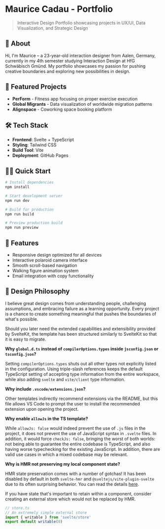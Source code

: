 # Maurice Cadau - Portfolio

> Interactive Design Portfolio showcasing projects in UX/UI, Data Visualization, and Strategic Design

## 🎯 About

Hi, I'm Maurice – a 23-year-old interaction designer from Aalen, Germany, currently in my 4th semester studying Interaction Design at HfG Schwäbisch Gmünd. My portfolio showcases my passion for pushing creative boundaries and exploring new possibilities in design.

## 🚀 Featured Projects

- **PerForm** - Fitness app focusing on proper exercise execution
- **Global Migrants** - Data visualization of worldwide migration patterns
- **Alignspace** - Coworking space booking platform

## 🛠 Tech Stack

- **Frontend**: Svelte + TypeScript
- **Styling**: Tailwind CSS
- **Build Tool**: Vite
- **Deployment**: GitHub Pages

## 🏃‍♂️ Quick Start

```bash
# Install dependencies
npm install

# Start development server
npm run dev

# Build for production
npm run build

# Preview production build
npm run preview
```

## 📱 Features

- Responsive design optimized for all devices
- Interactive polaroid camera interface
- Smooth scroll-based navigation
- Walking figure animation system
- Email integration with copy functionality

## 🎨 Design Philosophy

I believe great design comes from understanding people, challenging assumptions, and embracing failure as a learning opportunity. Every project is a chance to create something meaningful that pushes the boundaries of what's possible.

Should you later need the extended capabilities and extensibility provided by SvelteKit, the template has been structured similarly to SvelteKit so that it is easy to migrate.

**Why `global.d.ts` instead of `compilerOptions.types` inside `jsconfig.json` or `tsconfig.json`?**

Setting `compilerOptions.types` shuts out all other types not explicitly listed in the configuration. Using triple-slash references keeps the default TypeScript setting of accepting type information from the entire workspace, while also adding `svelte` and `vite/client` type information.

**Why include `.vscode/extensions.json`?**

Other templates indirectly recommend extensions via the README, but this file allows VS Code to prompt the user to install the recommended extension upon opening the project.

**Why enable `allowJs` in the TS template?**

While `allowJs: false` would indeed prevent the use of `.js` files in the project, it does not prevent the use of JavaScript syntax in `.svelte` files. In addition, it would force `checkJs: false`, bringing the worst of both worlds: not being able to guarantee the entire codebase is TypeScript, and also having worse typechecking for the existing JavaScript. In addition, there are valid use cases in which a mixed codebase may be relevant.

**Why is HMR not preserving my local component state?**

HMR state preservation comes with a number of gotchas! It has been disabled by default in both `svelte-hmr` and `@sveltejs/vite-plugin-svelte` due to its often surprising behavior. You can read the details [here](https://github.com/rixo/svelte-hmr#svelte-hmr).

If you have state that's important to retain within a component, consider creating an external store which would not be replaced by HMR.

```ts
// store.ts
// An extremely simple external store
import { writable } from 'svelte/store'
export default writable(0)
```

